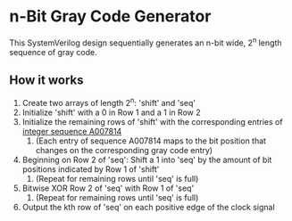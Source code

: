 # n-Bit Gray Code Generator
This SystemVerilog design sequentially generates an n-bit wide, 2<sup>n</sup> length sequence of gray code.

## How it works
1. Create two arrays of length 2<sup>n</sup>: 'shift' and 'seq'
1. Initialize 'shift' with a 0 in Row 1 and a 1 in Row 2
1. Initialize the remaining rows of 'shift' with the corresponding entries of [integer sequence A007814](https://oeis.org/A007814)
    1. (Each entry of sequence A007814 maps to the bit position that changes on the corresponding gray code entry)
1. Beginning on Row 2 of 'seq': Shift a 1 into 'seq' by the amount of bit positions indicated by Row 1 of 'shift'
    1. (Repeat for remaining rows until 'seq' is full)
1. Bitwise XOR Row 2 of 'seq' with Row 1 of 'seq'
    1. (Repeat for remaining rows until 'seq' is full)
1. Output the kth row of 'seq' on each positive edge of the clock signal

